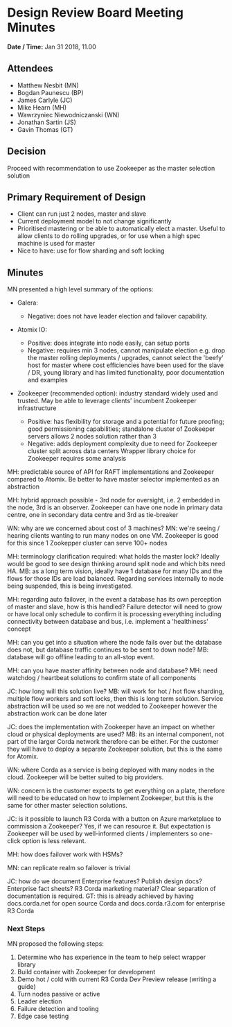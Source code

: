 # Design Review Board Meeting Minutes

**Date / Time:** Jan 31 2018, 11.00

## Attendees

- Matthew Nesbit (MN)
- Bogdan Paunescu (BP)
- James Carlyle (JC)
- Mike Hearn (MH)
- Wawrzyniec Niewodniczanski (WN)
- Jonathan Sartin (JS)
- Gavin Thomas (GT)


## **Decision**

Proceed with recommendation to use Zookeeper as the master selection solution


## **Primary Requirement of Design**

- Client can run just 2 nodes, master and slave
- Current deployment model to not change significantly
- Prioritised mastering or be able to automatically elect a master. Useful to allow clients to do rolling upgrades, or for use when a high spec machine is used for master
- Nice to have: use for flow sharding and soft locking

## **Minutes**

MN presented a high level summary of the options:
- Galera:
    - Negative: does not have leader election and failover capability.

- Atomix IO:
    - Positive: does integrate into node easily, can setup ports
    - Negative: requires min 3 nodes, cannot manipulate election e.g. drop the master rolling deployments / upgrades, cannot select the 'beefy' host for master where cost efficiencies have been used for the slave / DR, young library and has limited functionality, poor documentation and examples

- Zookeeper (recommended option): industry standard widely used and trusted. May be able to leverage clients' incumbent Zookeeper infrastructure
    - Positive: has flexibility for storage and a potential for future proofing; good permissioning capabilities; standalone cluster of Zookeeper servers allows 2 nodes solution rather than 3
    - Negative: adds deployment complexity due to need for Zookeeper cluster split across data centers
Wrapper library choice for Zookeeper requires some analysis


MH: predictable source of API for RAFT implementations and Zookeeper compared to Atomix. Be better to have master
selector implemented as an abstraction

MH: hybrid approach possible - 3rd node for oversight, i.e. 2 embedded in the node, 3rd is an observer. Zookeeper can
have one node in primary data centre, one in secondary data centre and 3rd as tie-breaker

WN: why are we concerned about cost of 3 machines? MN: we're seeing / hearing clients wanting to run many nodes on one
VM. Zookeeper is good for this since 1 Zookepper cluster can serve 100+ nodes

MH: terminology clarification required: what holds the master lock? Ideally would be good to see design thinking around
split node and which bits need HA. MB: as a long term vision, ideally have 1 database for many IDs and the flows for
those IDs are load balanced. Regarding services internally to node being suspended, this is being investigated.

MH: regarding auto failover, in the event a database has its own perception of master and slave, how is this handled?
Failure detector will need to grow or have local only schedule to confirm it is processing everything including
connectivity between database and bus, i.e. implement a 'healthiness' concept

MH: can you get into a situation where the node fails over but the database does not, but database traffic continues to
be sent to down node? MB: database will go offline leading to an all-stop event.

MH: can you have master affinity between node and database? MH: need watchdog / heartbeat solutions to confirm state of
all components

JC: how long will this solution live? MB: will work for hot / hot flow sharding, multiple flow workers and soft locks,
then this is long term solution. Service abstraction will be used so we are not wedded to Zookeeper however the
abstraction work can be done later

JC: does the implementation with Zookeeper have an impact on whether cloud or physical deployments are used? MB: its an
internal component, not part of the larger Corda network therefore can be either. For the customer they will have to
deploy a separate Zookeeper solution, but this is the same for Atomix.

WN: where Corda as a service is being deployed with many nodes in the cloud. Zookeeper will be better suited to big
providers.

WN: concern is the customer expects to get everything on a plate, therefore will need to be educated on how to implement
Zookeeper, but this is the same for other master selection solutions.

JC: is it possible to launch R3 Corda with a button on Azure marketplace to commission a Zookeeper? Yes, if we can
resource it. But expectation is Zookeeper will be used by well-informed clients / implementers so one-click option is
less relevant.

MH: how does failover work with HSMs? 

MN: can replicate realm so failover is trivial

JC: how do we document Enterprise features? Publish design docs? Enterprise fact sheets? R3 Corda marketing material?
Clear separation of documentation is required. GT: this is already achieved by having docs.corda.net for open source
Corda and docs.corda.r3.com for enterprise R3 Corda


### Next Steps

MN proposed the following steps:

1)   Determine who has experience in the team to help select wrapper library
2)   Build container with Zookeeper for development
3)   Demo hot / cold with current R3 Corda Dev Preview release (writing a guide)
4)   Turn nodes passive or active
5)   Leader election
6)   Failure detection and tooling
7)   Edge case testing

